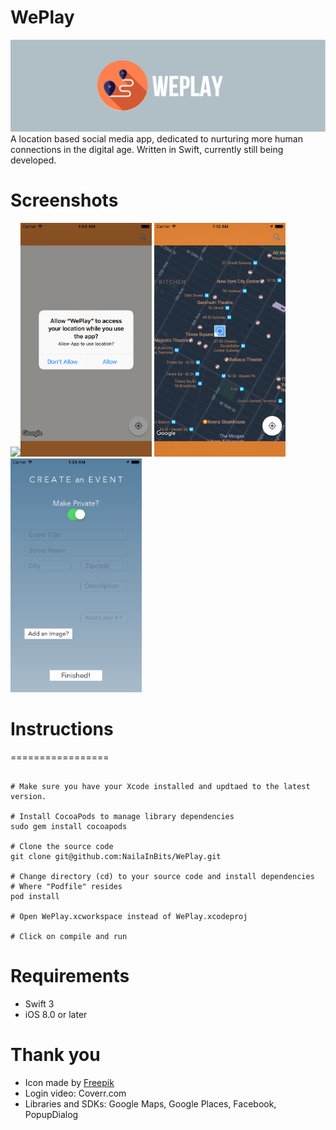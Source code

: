 # WePlay
![image](https://github.com/NailaInBits/WePlay/blob/master/Screenshots/cover.jpg?raw=true)
A location based social media app, dedicated to nurturing more human connections in the digital age. Written in Swift, currently still being developed.

# Screenshots 
<img src="https://github.com/NailaInBits/WePlay/blob/master/Screenshots/login.gif?raw=true" width="210"><img src="https://github.com/NailaInBits/WePlay/blob/master/Screenshots/AllowLoc.png?raw=true" width="210">
<img src="https://github.com/NailaInBits/WePlay/blob/master/Screenshots/MapClose.png?raw=true" width="210">
<img src="https://github.com/NailaInBits/WePlay/blob/master/Screenshots/CreateEvent.png?raw=true" width="210">

# Instructions
=================
```

# Make sure you have your Xcode installed and updtaed to the latest version.

# Install CocoaPods to manage library dependencies
sudo gem install cocoapods

# Clone the source code
git clone git@github.com:NailaInBits/WePlay.git

# Change directory (cd) to your source code and install dependencies
# Where "Podfile" resides
pod install

# Open WePlay.xcworkspace instead of WePlay.xcodeproj

# Click on compile and run

```
# Requirements
- Swift 3
- iOS 8.0 or later

# Thank you
- Icon made by [Freepik](http://www.freepik.com/) 
- Login video: Coverr.com
- Libraries and SDKs: Google Maps, Google Places, Facebook, PopupDialog

